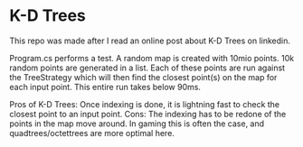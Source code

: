 # K-D Trees

This repo was made after I read an online post about K-D Trees on linkedin.

Program.cs performs a test.
A random map is created with 10mio points.
10k random points are generated in a list.
Each of these points are run against the TreeStrategy which will then find the closest point(s) on the map for each input point.
This entire run takes below 90ms.

Pros of K-D Trees: Once indexing is done, it is lightning fast to check the closest point to an input point.
Cons: The indexing has to be redone of the points in the map move around. In gaming this is often the case, and quadtrees/octettrees are more optimal here.
